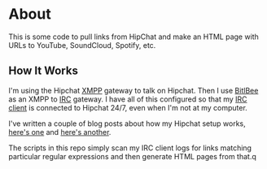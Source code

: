 # About

This is some code to pull links from HipChat and make an HTML page with URLs to
YouTube, SoundCloud, Spotify, etc.

## How It Works

I'm using the Hipchat [XMPP](https://en.wikipedia.org/wiki/XMPP) gateway to talk
on Hipchat. Then I use [BitlBee](https://www.bitlbee.org/) as an XMPP to
[IRC](https://en.wikipedia.org/wiki/Internet_Relay_Chat) gateway. I have all of
this configured so that my [IRC client](https://weechat.org/) is connected to
Hipchat 24/7, even when I'm not at my computer.

I've written a couple of blog posts about how my Hipchat setup works,
[here's one](https://eklitzke.org/bitlbee-and-hipchat) and
[here's another](https://eklitzke.org/bitlbee-accounts).

The scripts in this repo simply scan my IRC client logs for links matching
particular regular expressions and then generate HTML pages from that.q
